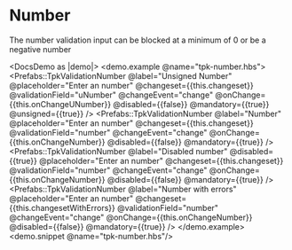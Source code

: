 # Number

The number validation input can be blocked at a minimum of 0 or be a negative number

<DocsDemo as |demo|>
  <demo.example @name="tpk-number.hbs">
      <Prefabs::TpkValidationNumber
        @label="Unsigned Number"
        @placeholder="Enter an number"
        @changeset={{this.changeset}} 
        @validationField="uNumber"
        @changeEvent="change"
        @onChange={{this.onChangeUNumber}}
        @disabled={{false}}
        @mandatory={{true}}
        @unsigned={{true}}
      />
      <Prefabs::TpkValidationNumber
        @label="Number"
        @placeholder="Enter an number"
        @changeset={{this.changeset}} 
        @validationField="number"
        @changeEvent="change"
        @onChange={{this.onChangeNumber}}
        @disabled={{false}}
        @mandatory={{true}}
      />
      <Prefabs::TpkValidationNumber
        @label="Disabled number"
        @disabled={{true}}
        @placeholder="Enter an number"
        @changeset={{this.changeset}} 
        @validationField="number"
        @changeEvent="change"
        @onChange={{this.onChangeNumber}}
        @disabled={{false}}
        @mandatory={{true}}
      />
      <Prefabs::TpkValidationNumber
        @label="Number with errors"
        @placeholder="Enter an number"
        @changeset={{this.changesetWithErrors}} 
        @validationField="number"
        @changeEvent="change"
        @onChange={{this.onChangeNumber}}
        @disabled={{false}}
        @mandatory={{true}}
      />
  </demo.example>
  <demo.snippet @name="tpk-number.hbs"/>
</DocsDemo>
